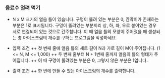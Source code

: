 ### 음료수 얼려 먹기
+ N x M 크기의 얼음 틀이 있습니다. 구멍이 뚫려 있는 부분은 0, 칸막이가 존재하는 부분은 1로 표시됩니다. 구멍이 뚫려있는 부분끼리 상, 하, 좌, 우로 붙어있는 경우 서로 연결되어 있는 것으로 간주합니다.
이 때 얼음 틀의 모양이 주어졌을 때 생성되는 총 아이스크림의 개수를 구하는 프로그램을 작성하세요.

+ 입력 조건 
++ 첫 번째 줄에 얼음 틀의 세로 길이 N과 가로 길이 M이 주어집니다. (1 <= N, M <= 1,000)
++ 두 번째 줄부터 N + 1번째 줄까지 얼음의 틀의 형태가 주어집니다.
++ 이 때 구멍이 뚫려있는 부분은 0, 그렇지 않은 부분은 1입니다.
+ 출력 조건
++ 한 번에 만들 수 있는 아이스크림의 개수를 출력합니다.
